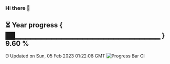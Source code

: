 ### Hi there 👋
⏳ Year progress { ██▁▁▁▁▁▁▁▁▁▁▁▁▁▁▁▁▁▁▁▁▁▁▁▁▁▁▁▁ } 9.60 %
---
⏰ Updated on Sun, 05 Feb 2023 01:22:08 GMT
![Progress Bar CI](https://github.com/liununu/liununu/workflows/Progress%20Bar%20CI/badge.svg)
